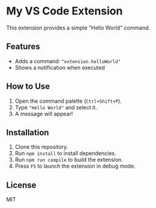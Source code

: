 # My VS Code Extension

This extension provides a simple "Hello World" command.

## Features
- Adds a command: `"extension.helloWorld"`
- Shows a notification when executed

## How to Use
1. Open the command palette (`Ctrl+Shift+P`).
2. Type `"Hello World"` and select it.
3. A message will appear!

## Installation
1. Clone this repository.
2. Run `npm install` to install dependencies.
3. Run `npm run compile` to build the extension.
4. Press `F5` to launch the extension in debug mode.

## License
MIT
